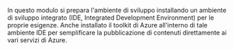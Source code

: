In questo modulo si prepara l'ambiente di sviluppo installando un ambiente di sviluppo integrato (IDE, Integrated Development Environment) per le proprie esigenze. Anche installato il toolkit di Azure all'interno di tale ambiente IDE per semplificare la pubblicazione di contenuti direttamente ai vari servizi di Azure.
